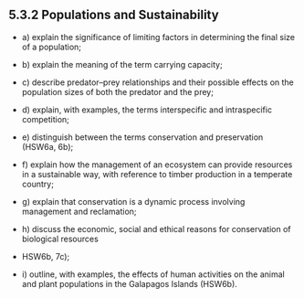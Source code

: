5.3.2 Populations and Sustainability
---

* a) explain the significance of limiting factors in determining the final size of a population;

* b) explain the meaning of the term carrying capacity;

* c) describe predator–prey relationships and their possible effects on the population sizes of both the predator and the prey;

* d) explain, with examples, the terms interspecific and intraspecific competition;

* e) distinguish between the terms conservation and preservation (HSW6a, 6b);

* f) explain how the management of an ecosystem can provide resources in a sustainable way, with reference to timber production in a temperate country;

* g) explain that conservation is a dynamic process involving management and reclamation;

* h) discuss the economic, social and ethical reasons for conservation of biological resources 
* HSW6b, 7c);

* i) outline, with examples, the effects of human activities on the animal and plant populations in the Galapagos Islands (HSW6b).
